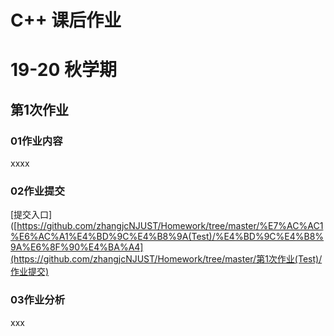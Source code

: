 # C++ 课后作业
# 19-20 秋学期

## 第1次作业

### 01作业内容

xxxx

### 02作业提交

[提交入口]([https://github.com/zhangjcNJUST/Homework/tree/master/%E7%AC%AC1%E6%AC%A1%E4%BD%9C%E4%B8%9A(Test)/%E4%BD%9C%E4%B8%9A%E6%8F%90%E4%BA%A4](https://github.com/zhangjcNJUST/Homework/tree/master/第1次作业(Test)/作业提交)

### 03作业分析

xxx



